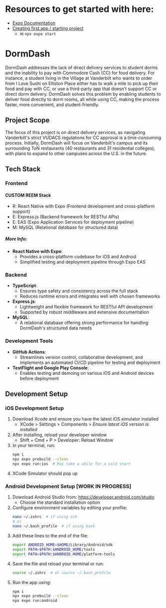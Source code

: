 # Resources to get started with here:

- [Expo Documentation](https://docs.expo.dev/)
- [Creating first app / starting project](https://docs.expo.dev/tutorial/create-your-first-app/)
  - ie `npx expo start`

# DormDash

DormDash addresses the lack of direct delivery services to student dorms and the inability to pay with Commodore Cash (CC) for food delivery. For instance, a student living in the Village at Vanderbilt who wants to order from I Love Sushi on Elliston Place either has to walk a mile to pick up their food and pay with CC, or use a third-party app that doesn't support CC or direct dorm delivery. DormDash solves this problem by enabling students to deliver food directly to dorm rooms, all while using CC, making the process faster, more convenient, and student-friendly.

## Project Scope

The focus of this project is on direct delivery services, as navigating Vanderbilt's strict VUDACS regulations for CC approval is a time-consuming process. Initially, DormDash will focus on Vanderbilt's campus and its surrounding ToN restaurants (40 restaurants and 31 residential colleges), with plans to expand to other campuses across the U.S. in the future.

## Tech Stack

### **Frontend**

#### **CUSTOM REEM Stack**

- R: React Native with Expo (Frontend development and cross-platform support)
- E: Express.js (Backend framework for RESTful APIs)
- E: EAS (Expo Application Services for deployment pipeline)
- M: MySQL (Relational database for structured data)

##### More Info:

- **React Native with Expo**:
  - Provides a cross-platform codebase for iOS and Android
  - Simplified testing and deployment pipeline through Expo EAS

### **Backend**

- **TypeScript**:
  - Ensures type safety and consistency across the full stack
  - Reduces runtime errors and integrates well with chosen frameworks
- **Express.js**:
  - Lightweight and flexible framework for RESTful API development
  - Supported by robust middleware and extensive documentation
- **MySQL**:
  - A relational database offering strong performance for handling DormDash's structured data needs

### **Development Tools**

- **GitHub Actions**:
  - Streamlines version control, collaborative development, and implements an automated CI/CD pipeline for testing and deployment
- **TestFlight and Google Play Console**:
  - Enables testing and demoing on various iOS and Android devices before deployment

## Development Setup

### iOS Development Setup

1. Download Xcode and ensure you have the latest iOS simulator installed
   - XCode > Settings > Components > _Ensure latest iOS version is installed_
2. After installing, reload your developer window
   - Shift + Cmd + P > Developer: Reload Window
3. In your terminal, run:
   ```bash
   npm i
   npx expo prebuild --clean
   npx expo run:ios  # May take a while for a cold start
   ```
4. XCode Simulator should pop up

### Android Development Setup [WORK IN PROGRESS]

1. Download Android Studio from: https://developer.android.com/studio
   - Choose the standard installation option
2. Configure environment variables by editing your profile:
   ```bash
   nano ~/.zshrc  # if using zsh
   # or
   nano ~/.bash_profile  # if using bash
   ```
3. Add these lines to the end of the file:
   ```bash
   export ANDROID_HOME=$HOME/Library/Android/sdk
   export PATH=$PATH:$ANDROID_HOME/tools
   export PATH=$PATH:$ANDROID_HOME/platform-tools
   ```
4. Save the file and reload your terminal or run:
   ```bash
   source ~/.zshrc  # or source ~/.bash_profile
   ```
5. Run the app using:
   ```bash
   npm i
   npx expo prebuild --clean
   npx expo run:android
   ```
